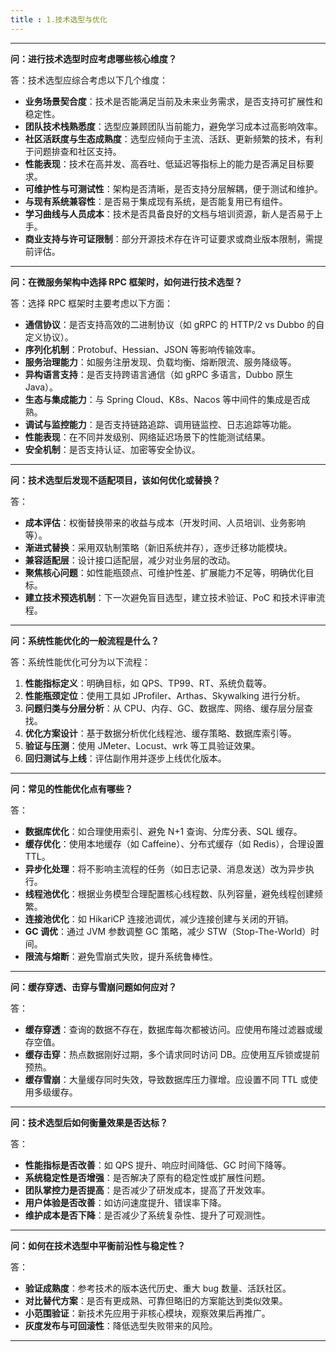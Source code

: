 ```yaml
---
title : 1.技术选型与优化
---
```


------

**问：进行技术选型时应考虑哪些核心维度？**

答：技术选型应综合考虑以下几个维度：

- **业务场景契合度**：技术是否能满足当前及未来业务需求，是否支持可扩展性和稳定性。
- **团队技术栈熟悉度**：选型应兼顾团队当前能力，避免学习成本过高影响效率。
- **社区活跃度与生态成熟度**：选型应倾向于主流、活跃、更新频繁的技术，有利于问题排查和社区支持。
- **性能表现**：技术在高并发、高吞吐、低延迟等指标上的能力是否满足目标要求。
- **可维护性与可测试性**：架构是否清晰，是否支持分层解耦，便于测试和维护。
- **与现有系统兼容性**：是否易于集成现有系统，是否能复用已有组件。
- **学习曲线与人员成本**：技术是否具备良好的文档与培训资源，新人是否易于上手。
- **商业支持与许可证限制**：部分开源技术存在许可证要求或商业版本限制，需提前评估。

------

**问：在微服务架构中选择 RPC 框架时，如何进行技术选型？**

答：选择 RPC 框架时主要考虑以下方面：

- **通信协议**：是否支持高效的二进制协议（如 gRPC 的 HTTP/2 vs Dubbo 的自定义协议）。
- **序列化机制**：Protobuf、Hessian、JSON 等影响传输效率。
- **服务治理能力**：如服务注册发现、负载均衡、熔断限流、服务降级等。
- **异构语言支持**：是否支持跨语言通信（如 gRPC 多语言，Dubbo 原生 Java）。
- **生态与集成能力**：与 Spring Cloud、K8s、Nacos 等中间件的集成是否成熟。
- **调试与监控能力**：是否支持链路追踪、调用链监控、日志追踪等功能。
- **性能表现**：在不同并发级别、网络延迟场景下的性能测试结果。
- **安全机制**：是否支持认证、加密等安全协议。

------

**问：技术选型后发现不适配项目，该如何优化或替换？**

答：

- **成本评估**：权衡替换带来的收益与成本（开发时间、人员培训、业务影响等）。
- **渐进式替换**：采用双轨制策略（新旧系统并存），逐步迁移功能模块。
- **兼容适配层**：设计接口适配层，减少对业务层的改动。
- **聚焦核心问题**：如性能瓶颈点、可维护性差、扩展能力不足等，明确优化目标。
- **建立技术预选机制**：下一次避免盲目选型，建立技术验证、PoC 和技术评审流程。

------

**问：系统性能优化的一般流程是什么？**

答：系统性能优化可分为以下流程：

1. **性能指标定义**：明确目标，如 QPS、TP99、RT、系统负载等。
2. **性能瓶颈定位**：使用工具如 JProfiler、Arthas、Skywalking 进行分析。
3. **问题归类与分层分析**：从 CPU、内存、GC、数据库、网络、缓存层分层查找。
4. **优化方案设计**：基于数据分析优化线程池、缓存策略、数据库索引等。
5. **验证与压测**：使用 JMeter、Locust、wrk 等工具验证效果。
6. **回归测试与上线**：评估副作用并逐步上线优化版本。

------

**问：常见的性能优化点有哪些？**

答：

- **数据库优化**：如合理使用索引、避免 N+1 查询、分库分表、SQL 缓存。
- **缓存优化**：使用本地缓存（如 Caffeine）、分布式缓存（如 Redis），合理设置 TTL。
- **异步化处理**：将不影响主流程的任务（如日志记录、消息发送）改为异步执行。
- **线程池优化**：根据业务模型合理配置核心线程数、队列容量，避免线程创建频繁。
- **连接池优化**：如 HikariCP 连接池调优，减少连接创建与关闭的开销。
- **GC 调优**：通过 JVM 参数调整 GC 策略，减少 STW（Stop-The-World）时间。
- **限流与熔断**：避免雪崩式失败，提升系统鲁棒性。

------

**问：缓存穿透、击穿与雪崩问题如何应对？**

答：

- **缓存穿透**：查询的数据不存在，数据库每次都被访问。应使用布隆过滤器或缓存空值。
- **缓存击穿**：热点数据刚好过期，多个请求同时访问 DB。应使用互斥锁或提前预热。
- **缓存雪崩**：大量缓存同时失效，导致数据库压力骤增。应设置不同 TTL 或使用多级缓存。

------

**问：技术选型后如何衡量效果是否达标？**

答：

- **性能指标是否改善**：如 QPS 提升、响应时间降低、GC 时间下降等。
- **系统稳定性是否增强**：是否解决了原有的稳定性或扩展性问题。
- **团队掌控力是否提高**：是否减少了研发成本，提高了开发效率。
- **用户体验是否改善**：如访问速度提升、错误率下降。
- **维护成本是否下降**：是否减少了系统复杂性、提升了可观测性。

------

**问：如何在技术选型中平衡前沿性与稳定性？**

答：

- **验证成熟度**：参考技术的版本迭代历史、重大 bug 数量、活跃社区。
- **对比替代方案**：是否有更成熟、可靠但略旧的方案能达到类似效果。
- **小范围验证**：新技术先应用于非核心模块，观察效果后再推广。
- **灰度发布与可回滚性**：降低选型失败带来的风险。

------

